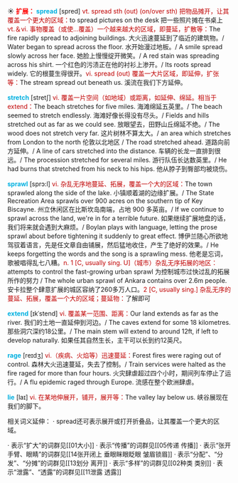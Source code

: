 ☀ <font color="red">**扩展：**</font>
<font color="sky blue">**spread**</font> [spred] 
<font color="#c00000">vt. spread sth (out) (on/over sth) 把物品摊开，让其覆盖一个更大的区域：</font>to spread pictures on the desk 把一些照片摊在书桌上 <font color="#c00000">vt.＆vi. 事物覆盖（或使…覆盖）一个越来越大的区域，即蔓延，扩散等：</font>The fire rapidly spread to adjoining buildings. 大火迅速蔓延到了临近的建筑物。/ Water began to spread across the floor. 水开始漫过地板。/ A smile spread slowly across her face. 她脸上慢慢绽开微笑。/ A red stain was spreading across his shirt. 一个红色的污渍正在他的衬衫上渗开。/ Its roots spread widely. 它的根蔓生得很开。<font color="#c00000">vi. spread (out) 覆盖一大片区域，即延伸，扩张等：</font>The stream spread out beneath us. 溪流在我们下方延伸。
           
<font color="sky blue">**stretch**</font> [stretʃ]
<font color="#c00000">vi. 覆盖一片空间（如地域）或距离，如延伸、绵延。相当于extend：</font>The beach stretches for five miles. 海滩绵延五英里。/ The beach seemed to stretch endlessly. 海滩好像长得没有尽头。/ Fields and hills stretched out as far as we could see. 放眼望去，田野山丘绵延不绝。/ The wood does not stretch very far. 这片树林不算太大。/ an area which stretches from London to the north 伦敦以北地区 / The road stretched ahead. 道路向前方延伸。/ A line of cars stretched into the distance. 车辆的长龙一直排到很远。/ The procession stretched for several miles. 游行队伍长达数英里。/ He had burns that stretched from his neck to his hips. 他从脖子到臀部均被烧伤。
                      
<font color="sky blue">**sprawl**</font> [sprɔ:l]
<font color="#c00000">vi. 杂乱无序地蔓延、拓展，覆盖一个大的区域：</font>The town sprawled along the side of the lake. 小镇顺着湖的边缘扩展。/ The State Recreation Area sprawls over 900 acres on the southern tip of Key Biscayne. 州立休闲区在比斯坎岛南端，占地 900 多英亩。/ If we continue to sprawl across the land, we're in for a terrible future. 如果继续扩展地盘的话，我们将来就会遇到大麻烦。/ Boylan plays with language, letting the prose sprawl about before tightening it suddenly to great effect. 博伊兰随心所欲地驾驭着语言，先是任文章自由铺展，然后猛地收住，产生了绝好的效果。/ He keeps forgetting the words and the song is a sprawling mess. 他老是忘词，歌被唱得乱七八糟。<font color="#c00000">n. 1 [C, usually sing. U]（城市）杂乱无序拓展的地区：</font>attempts to control the fast-growing urban sprawl 为控制城市过快过乱的拓展所作的努力 / The whole urban sprawl of Ankara contains over 2.6m people. 安卡拉整个肆意扩展的城区容纳了260多万人口。<font color="#c00000">2 [C, usually sing.] 杂乱无序的蔓延、拓展，覆盖一个大的区域；蔓延物：</font>了解即可

<font color="sky blue">**extend**</font> [ɪkˈstend]
<font color="#c00000">vi. 覆盖某一范围、距离：</font>Our land extends as far as the river. 我们的土地一直延伸到河边。/ The caves extend for some 18 kilometres. 那些洞穴深约18公里。/ The main stem will extend to around 12ft, if left to develop naturally. 如果任其自然生长，主干可以长到约12英尺。

<font color="sky blue">**rage**</font> [reɪdʒ]
<font color="#c00000">vi.（疾病、火焰等）迅速蔓延：</font>Forest fires were raging out of control. 森林大火迅速蔓延，失去了控制。/ Train services were halted as the fire raged for more than four hours. 火灾肆虐超过四个小时，期间列车停止了运行。/ A flu epidemic raged through Europe. 流感在整个欧洲肆虐。

<font color="sky blue">**lie**</font> [laɪ] 
<font color="#c00000">vi. 在某地伸展开，铺开，展开等：</font>The valley lay below us. 峡谷展现在我们的脚下。

相关词义延伸：
· spread还可表示展开或打开折叠品，让其覆盖一个更大的区域。

· 表示“扩大”的词群见[[01大小]]
· 表示“传播”的词群见[[05传递 传播]]
· 表示“张开手臂、眼睛”的词群见[[14张开闭上 垂眼眯眼眨眼 皱眉锁眉]]
· 表示“分配”、“分发”、“分摊”的词群见[[13划分 离开]]
· 表示“多样”的词群见[[02种类 类别]]
· 表示“泄露”、“透露”的词群见[[11泄露 透露]]
